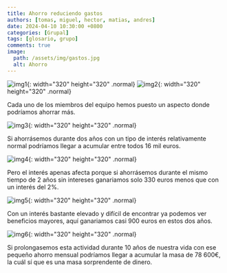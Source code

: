 ```yaml
---
title: Ahorro reduciendo gastos
authors: [tomas, miguel, hector, matias, andres]
date: 2024-04-10 10:30:00 +0800
categories: [Grupal]
tags: [glosario, grupo]
comments: true
image:
  path: /assets/img/gastos.jpg
  alt: Ahorro
---
```


![img1](/assets/img/ahorro-gastos/img1.png){: width="320" height="320" .normal}
![img2](/assets/img/ahorro-gastos/img2.png){: width="320" height="320" .normal}

Cada uno de los miembros del equipo hemos puesto un aspecto donde podríamos ahorrar más.

![img3](/assets/img/ahorro-gastos/img3.png){: width="320" height="320" .normal}

Si ahorrásemos durante dos años con un tipo de interés relativamente normal podríamos llegar a acumular entre todos 16 mil euros.

![img4](/assets/img/ahorro-gastos/img4.png){: width="320" height="320" .normal}

Pero el interés apenas afecta porque si ahorrásemos durante el mismo tiempo de 2 años sin intereses ganariamos solo 330 euros menos que con un interés del 2%.

![img5](/assets/img/ahorro-gastos/img5.png){: width="320" height="320" .normal}

Con un interés bastante elevado y difícil de encontrar ya podemos ver beneficios mayores, aquí ganariamos casi 900 euros en estos dos años.

![img6](/assets/img/ahorro-gastos/img6.png){: width="320" height="320" .normal}

Si prolongasemos esta actividad durante 10 años de nuestra vida con ese pequeño ahorro mensual podríamos llegar a acumular la masa de 78 600€, la cuál sí que es una masa sorprendente de dinero.
